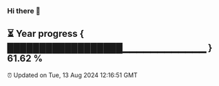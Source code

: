 ### Hi there 👋
⏳ Year progress { ██████████████████▁▁▁▁▁▁▁▁▁▁▁▁ } 61.62 %
---
⏰ Updated on Tue, 13 Aug 2024 12:16:51 GMT

